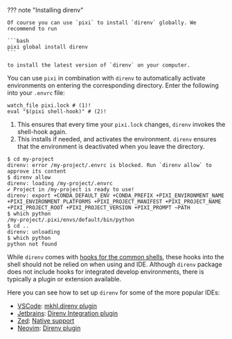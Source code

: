 
??? note "Installing direnv"

    Of course you can use `pixi` to install `direnv` globally. We recommend to run

    ```bash
    pixi global install direnv
    ```

    to install the latest version of `direnv` on your computer.

You can use `pixi` in combination with `direnv` to automatically activate environments on entering the corresponding directory.
Enter the following into your `.envrc` file:

```shell title=".envrc"
watch_file pixi.lock # (1)!
eval "$(pixi shell-hook)" # (2)!
```

1. This ensures that every time your `pixi.lock` changes, `direnv` invokes the shell-hook again.
2. This installs if needed, and activates the environment. `direnv` ensures that the environment is deactivated when you leave the directory.

```shell
$ cd my-project
direnv: error /my-project/.envrc is blocked. Run `direnv allow` to approve its content
$ direnv allow
direnv: loading /my-project/.envrc
✔ Project in /my-project is ready to use!
direnv: export +CONDA_DEFAULT_ENV +CONDA_PREFIX +PIXI_ENVIRONMENT_NAME +PIXI_ENVIRONMENT_PLATFORMS +PIXI_PROJECT_MANIFEST +PIXI_PROJECT_NAME +PIXI_PROJECT_ROOT +PIXI_PROJECT_VERSION +PIXI_PROMPT ~PATH
$ which python
/my-project/.pixi/envs/default/bin/python
$ cd ..
direnv: unloading
$ which python
python not found
```

While `direnv` comes with [hooks for the common shells](https://direnv.net/docs/hook.html),
these hooks into the shell should not be relied on when using and IDE.
Although `direnv` package does not include hooks for integrated develop environments,
there is typically a plugin or extension available.

Here you can see how to set up `direnv` for some of the more popular IDEs:
- [VSCode](../editor/vscode.md): [mkhl.direnv plugin](https://marketplace.visualstudio.com/items?itemName=mkhl.direnv)
- [Jetbrains](../editor/jetbrains.md): [Direnv Integration plugin](https://plugins.jetbrains.com/plugin/15285-direnv-integration)
- [Zed](../editor/zed.md): [Native support](https://zed.dev/docs/configuring-zed#direnv-integration)
- [Neovim](../editor/neovim.md): [Direnv plugin](https://github.com/direnv/direnv.vim/blob/master/README.md)
